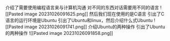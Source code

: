 介绍了需要使用编程语言来与计算机沟通
对不同的东西对话需要用不同的语言
![[Pasted image 20231026091625.png]]
然后我们现在使用的是C语言
引出了C语言的运行环境是Ubuntu
引出了Ubuntu和linux，然后介绍什么式Ubuntu
![[Pasted image 20231026091741.png]]
介绍Ubuntu的两种操作
引出了Ubuntu的两种操作
![[Pasted image 20231026091858.png]]
